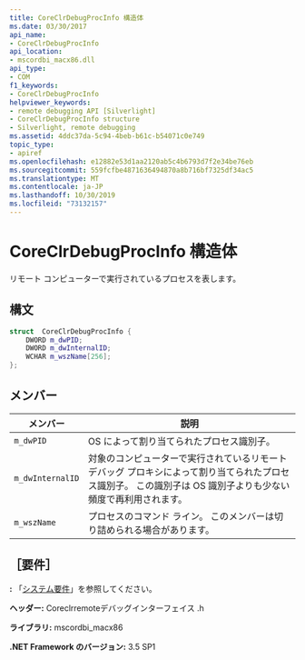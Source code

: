 ```yaml
---
title: CoreClrDebugProcInfo 構造体
ms.date: 03/30/2017
api_name:
- CoreClrDebugProcInfo
api_location:
- mscordbi_macx86.dll
api_type:
- COM
f1_keywords:
- CoreClrDebugProcInfo
helpviewer_keywords:
- remote debugging API [Silverlight]
- CoreClrDebugProcInfo structure
- Silverlight, remote debugging
ms.assetid: 4ddc37da-5c94-4beb-b61c-b54071c0e749
topic_type:
- apiref
ms.openlocfilehash: e12882e53d1aa2120ab5c4b6793d7f2e34be76eb
ms.sourcegitcommit: 559fcfbe4871636494870a8b716bf7325df34ac5
ms.translationtype: MT
ms.contentlocale: ja-JP
ms.lasthandoff: 10/30/2019
ms.locfileid: "73132157"
---
```

# <a name="coreclrdebugprocinfo-structure"></a>CoreClrDebugProcInfo 構造体
リモート コンピューターで実行されているプロセスを表します。  
  
## <a name="syntax"></a>構文  
  
```cpp  
struct  CoreClrDebugProcInfo {  
    DWORD m_dwPID;  
    DWORD m_dwInternalID;  
    WCHAR m_wszName[256];  
};  
```  
  
## <a name="members"></a>メンバー  
  
|メンバー|説明|  
|------------|-----------------|  
|`m_dwPID`|OS によって割り当てられたプロセス識別子。|  
|`m_dwInternalID`|対象のコンピューターで実行されているリモート デバッグ プロキシによって割り当てられたプロセス識別子。 この識別子は OS 識別子よりも少ない頻度で再利用されます。|  
|`m_wszName`|プロセスのコマンド ライン。 このメンバーは切り詰められる場合があります。|  
  
## <a name="requirements"></a>［要件］  
 **:** 「[システム要件](../../../../docs/framework/get-started/system-requirements.md)」を参照してください。  
  
 **ヘッダー:** Coreclrremoteデバッグインターフェイス .h  
  
 **ライブラリ:** mscordbi_macx86  
  
 **.NET Framework のバージョン:** 3.5 SP1
